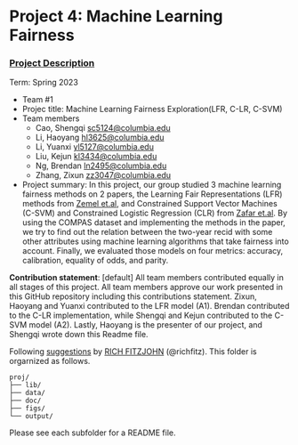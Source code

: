 # Project 4: Machine Learning Fairness

### [Project Description](doc/project4_desc.md)

Term: Spring 2023

+ Team #1
+ Projec title: Machine Learning Fairness Exploration(LFR, C-LR, C-SVM)
+ Team members
	+ Cao, Shengqi sc5124@columbia.edu
	+ Li, Haoyang hl3625@columbia.edu
	+ Li, Yuanxi yl5127@columbia.edu
	+ Liu, Kejun kl3434@columbia.edu
	+ Ng, Brendan ln2495@columbia.edu
	+ Zhang, Zixun zz3047@columbia.edu
+ Project summary: In this project, our group studied 3 machine learning fairness methods on 2 papers, the Learning Fair Representations (LFR) methods from [Zemel et.al](http://proceedings.mlr.press/v28/zemel13.pdf), and Constrained Support Vector Machines (C-SVM) and Constrained Logistic Regression (CLR) from [Zafar et.al](https://arxiv.org/pdf/1507.05259.pdf). By using the COMPAS dataset and implementing the methods in the paper, we try to find out the relation between the two-year recid with some other attributes using machine learning algorithms that take fairness into account. Finally, we evaluated those models on four metrics: accuracy, calibration, equality of odds, and parity. 
	

**Contribution statement**: [default] All team members contributed equally in all stages of this project. All team members approve our work presented in this GitHub repository including this contributions statement. Zixun, Haoyang and Yuanxi contributed to the LFR model (A1). Brendan contributed to the C-LR implementation, while Shengqi and Kejun contributed to the C-SVM model (A2). Lastly, Haoyang is the presenter of our project, and Shengqi wrote down this Readme file.

Following [suggestions](http://nicercode.github.io/blog/2013-04-05-projects/) by [RICH FITZJOHN](http://nicercode.github.io/about/#Team) (@richfitz). This folder is orgarnized as follows.

```
proj/
├── lib/
├── data/
├── doc/
├── figs/
└── output/
```

Please see each subfolder for a README file.

